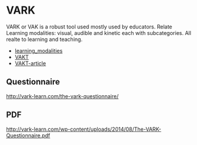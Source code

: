 # VARK
VARK or VAK is a robust tool used mostly used by educators.
Relate Learning modalities: visual, audible and kinetic each with subcategories.
All realte to learning and teaching.
+ [learning_modalities](https://en.wikipedia.org/wiki/Learning_styles#Learning_modalities)
+ [VAKT](http://www.nwlink.com/~donclark/hrd/styles/vakt.html)
+ [VAKT-article](http://mrbartonmaths.com/resourcesnew/8.%20Research/Cognitive%20Psychology/Visual,%20Auditory,%20and%20Kinesthetic%20Learners.pdf)

## Questionnaire
http://vark-learn.com/the-vark-questionnaire/

## PDF
http://vark-learn.com/wp-content/uploads/2014/08/The-VARK-Questionnaire.pdf
